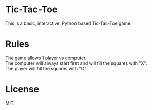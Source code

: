 # Tic-Tac-Toe

This is a basic, interactive, Python based Tic-Tac-Toe game.

# Rules

The game allows 1 player vs computer. \
The computer will always start first and will fill the squares with "X". \
The player will fill the squares with "O".

# License

MIT.
